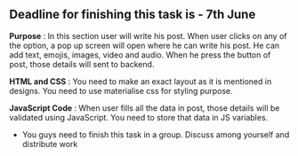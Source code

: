 ## Deadline for finishing this task is - 7th June

**Purpose** : In this section user will write his post. When user clicks on any of the option, a pop up screen will open where he can write his post. He can add text, emojis, images, video and audio. When he press the button of post, those details will sent to backend.

**HTML and CSS** : You need to make an exact layout as it is mentioned in designs. You need to use materialise css for styling purpose.

**JavaScript Code** : When user fills all the data in post, those details will be validated using JavaScript. You need to store that data in JS variables.

* You guys need to finish this task in a group. Discuss among yourself and distribute work

